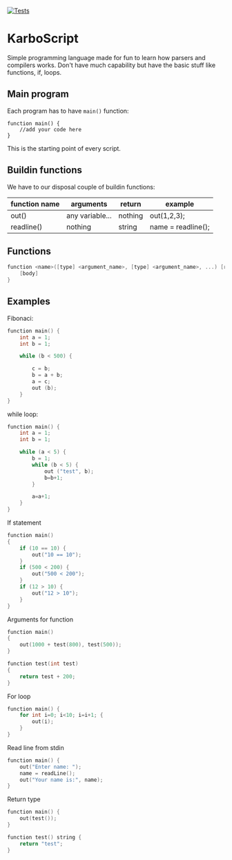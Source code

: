 [![Tests](https://github.com/karboosx/karboscript/actions/workflows/tests.yml/badge.svg?branch=master)](https://github.com/karboosx/karboscript/actions/workflows/tests.yml)

# KarboScript

Simple programming language made for fun to learn how parsers and compilers works. Don't have much capability but have the basic stuff like functions, if, loops.

## Main program

Each program has to have `main()` function:
```
function main() {
    //add your code here
}
```

This is the starting point of every script.


## Buildin functions

We have to our disposal couple of buildin functions:

| function name | arguments | return | example |
|---------------|-----------|--------|---------|
| out() | any variable... | nothing | out(1,2,3); |
| readline() | nothing | string | name = readline(); |

## Functions

```c
function <name>([type] <argument_name>, [type] <argument_name>, ...) [return_type] {
    [body]
}
```

## Examples

Fibonaci:
```c
function main() {
    int a = 1;
    int b = 1;

    while (b < 500) {

        c = b;
        b = a + b;
        a = c;
        out (b);
    }
}
```

while loop:
```c
function main() {
    int a = 1;
    int b = 1;

    while (a < 5) {
        b = 1;
        while (b < 5) {
            out ("test", b);
            b=b+1;
        }

        a=a+1;
    }
}

```

If statement
```c
function main()
{
    if (10 == 10) {
        out("10 == 10");
    }
    if (500 < 200) {
        out("500 < 200");
    }
    if (12 > 10) {
        out("12 > 10");
    }
}
```

Arguments for function
```c
function main()
{
    out(1000 + test(800), test(500));
}

function test(int test)
{
    return test + 200;
}
```

For loop
```c
function main() {
    for int i=0; i<10; i=i+1; {
        out(i);
    }
}
```

Read line from stdin
```c
function main() {
    out("Enter name: ");
    name = readLine();
    out("Your name is:", name);
}
```

Return type
```c
function main() {
    out(test());
}

function test() string {
    return "test";
}
```

